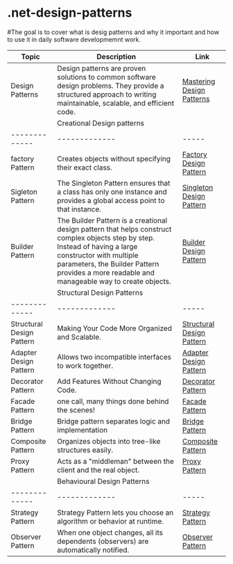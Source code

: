# .net-design-patterns

#The goal is to cover what is desig patterns and why it important and how to use it in daily software developmemnt work.

|Topic          | Description   | Link |
| ------------- | ------------- | ----- |
| Design Patterns  | Design patterns are proven solutions to common software design problems. They provide a structured approach to writing maintainable, scalable, and efficient code.  | [Mastering Design Patterns](https://www.linkedin.com/feed/update/urn:li:activity:7305428658792402944)|
||Creational Design patterns||
| ------------- | ------------- | ----- |
| factory Pattern  | Creates objects without specifying their exact class.   | [Factory Design Pattern](https://www.linkedin.com/feed/update/urn:li:activity:7305851570796093440/)|
| Sigleton Pattern | The Singleton Pattern ensures that a class has only one instance and provides a global access point to that instance.| [Singleton Design Pattern](https://www.linkedin.com/feed/update/urn:li:share:7306237556377985027/)|
| Builder Pattern | The Builder Pattern is a creational design pattern that helps construct complex objects step by step. Instead of having a large constructor with multiple parameters, the Builder Pattern provides a more readable and manageable way to create objects.| [Builder Design Pattern](https://www.linkedin.com/feed/update/urn:li:share:7307290064210878465/)|
||Structural Design Patterns||
| ------------- | ------------- | ----- |
|Structural Design Pattern|Making Your Code More Organized and Scalable.|[Structural Design Pattern](https://www.linkedin.com/feed/update/urn:li:activity:7308031549508083712/)|
|Adapter Design Pattern|Allows two incompatible interfaces to work together.|[Adapter Design Pattern](https://www.linkedin.com/feed/update/urn:li:share:7309880828644278273/)|
|Decorator Pattern|Add Features Without Changing Code.|[Decorator Pattern](https://www.linkedin.com/feed/update/urn:li:share:7321100459694276608/)|
|Facade Pattern|one call, many things done behind the scenes!|[Facade Pattern](https://www.linkedin.com/feed/update/urn:li:activity:7321188321156644864/)|
|Bridge Pattern|Bridge pattern separates logic and implementation|[Bridge Pattern](https://www.linkedin.com/feed/update/urn:li:ugcPost:7321362908213338112/)|
|Composite Pattern|Organizes objects into tree-like structures easily.|[Composite Pattern](https://www.linkedin.com/feed/update/urn:li:share:7321904230674382848/)|
|Proxy Pattern|Acts as a "middleman" between the client and the real object.|[Proxy Pattern](https://www.linkedin.com/feed/update/urn:li:activity:7325002556663844864/)|
||Behavioural Design Patterns||
| ------------- | ------------- | ----- |
|Strategy Pattern|Strategy Pattern lets you choose an algorithm or behavior at runtime. |[Strategy Pattern]()| 
|Observer Pattern|When one object changes, all its dependents (observers) are automatically notified. |[Observer Pattern]()| 
